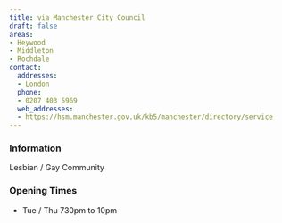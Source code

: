 ```yaml
---
title: via Manchester City Council
draft: false
areas:
- Heywood
- Middleton
- Rochdale
contact:
  addresses:
  - London
  phone:
  - 0207 403 5969
  web_addresses:
  - https://hsm.manchester.gov.uk/kb5/manchester/directory/service
---
```


### Information
Lesbian / Gay Community

### Opening Times
* Tue / Thu 730pm to 10pm

